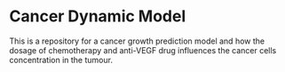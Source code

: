 # Cancer Dynamic Model

This is a repository for a cancer growth prediction model and how the dosage of chemotherapy and anti-VEGF drug influences the cancer cells concentration in the tumour.
